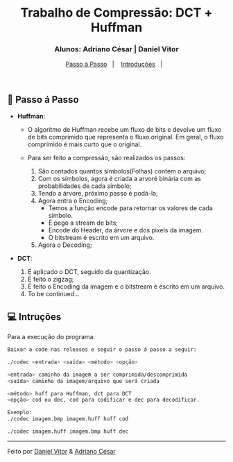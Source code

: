 <h1 align="center">
    Trabalho de Compressão: DCT + Huffman
</h1>

<h3 align="center">
  Alunos: Adriano César | Daniel Vitor
</h3>

<p align="center">
  <a href="#rocket-passo-á-passo">Passo á Passo</a>&nbsp;&nbsp;&nbsp;|&nbsp;&nbsp;&nbsp;
  <a href="#-introçoes">Introduções</a>&nbsp;&nbsp;&nbsp;|&nbsp;&nbsp;&nbsp;
</p>

<br>

## :rocket: Passo á Passo

- **Huffman**:

  - O algoritmo de Huffman recebe um fluxo de bits e devolve um fluxo de bits comprimido que representa o fluxo original. Em geral, o fluxo comprimido é mais curto que o original.
  - Para ser feito a compressão, são realizados os passos:

    1. São contados quantos símbolos(Folhas) contem o arquivo;
    2. Com os símbolos, agora é criada a arvoré binária com as probabilidades de cada símbolo;
    3. Tendo a árvore, próximo passo é podá-la;
    4. Agora entra o Encoding;
       - Temos a função encode para retornar os valores de cada símbolo.
       - É pego a stream de bits;
       - Encode do Header, da árvore e dos pixels da imagem.
       - O bitstream é escrito em um arquivo.
    5. Agora o Decoding;

- **DCT**:
  1. É aplicado o DCT, seguido da quantização.
  2. É feito o zigzag;
  3. É feito o Encoding da imagem e o bitstream é escrito em um arquivo.
  4. To be continued...

## 💻 Intruções

Para a execução do programa:

```bash
Baixar a code nas releases e seguir o passo á passo a seguir:

./codec <entrada> <saída> <método> <opção> 

<entrada> caminho da imagem a ser comprimida/descomprimida
<saída> caminho da imagem/arquivo que será criada

<método> huff para Huffman, dct para DCT
<opção> cod ou dec, cod para codificar e dec para decodificar. 

Exemplo: 
./codec imagem.bmp imagem.huff huff cod 

./codec imagem.huff imagem.bmp huff dec 
```

---

Feito por [Daniel Vitor](https://github.com/danielVFS) & [Adriano César](https://github.com/znehAC)
